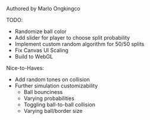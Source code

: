 Authored by Marlo Ongkingco

TODO:
- Randomize ball color
- Add slider for player to choose split probability
- Implement custom random algorithm for 50/50 splits
- Fix Canvas UI Scaling
- Build to WebGL

Nice-to-Haves:
- Add random tones on collision
- Further simulation customizability
    - Ball bounciness
    - Varying probabilities
    - Toggling ball-to-ball collision
    - Varying ball/border size